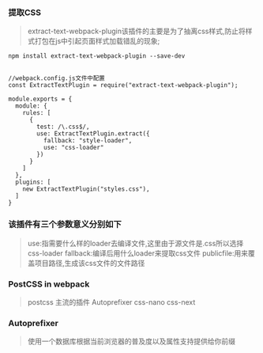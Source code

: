 ### 提取CSS

> extract-text-webpack-plugin该插件的主要是为了抽离css样式,防止将样式打包在js中引起页面样式加载错乱的现象;

```
npm install extract-text-webpack-plugin --save-dev


//webpack.config.js文件中配置
const ExtractTextPlugin = require("extract-text-webpack-plugin");

module.exports = {
  module: {
    rules: [
      {
        test: /\.css$/,
        use: ExtractTextPlugin.extract({
          fallback: "style-loader",
          use: "css-loader"
        })
      }
    ]
  },
  plugins: [
    new ExtractTextPlugin("styles.css"),
  ]
}

```

### 该插件有三个参数意义分别如下

> use:指需要什么样的loader去编译文件,这里由于源文件是.css所以选择css-loader
> fallback:编译后用什么loader来提取css文件
> publicfile:用来覆盖项目路径,生成该css文件的文件路径

### PostCSS in webpack


> postcss 主流的插件 Autoprefixer css-nano css-next

### Autoprefixer
> 使用一个数据库根据当前浏览器的普及度以及属性支持提供给你前缀






